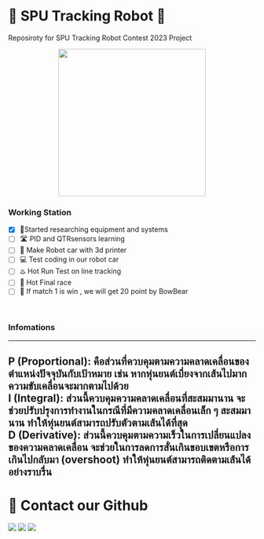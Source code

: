 # 🔴 SPU Tracking Robot 🔴
Reposiroty for SPU Tracking Robot Contest 2023 Project
<p align="center">
  <img height="300" src="https://scontent.fbkk28-1.fna.fbcdn.net/v/t39.30808-6/354067310_7122420124451160_5920428400530205965_n.jpg?_nc_cat=100&ccb=1-7&_nc_sid=5cd70e&_nc_eui2=AeGkyPe5SH76GxaQiR88AwfNsIvKS1yEIoSwi8pLXIQihMZot1AY1m8HDCXTQVd6fjRrloij0Epw6LS57DicpZTU&_nc_ohc=Ht-mkF59ViYAX_ka-L0&_nc_ht=scontent.fbkk28-1.fna&oh=00_AfAKOGhGXzGN4VL7M3asDwDYKX46rxmx0QeFaglHkSt3wA&oe=64946711">
</p>


### Working Station
- [x] 👼Started researching equipment and systems
- [ ] 🛣 PID and QTRsensors learning
- [ ] 🚗 Make Robot car with 3d printer
- [ ] 💻 Test coding in our robot car
- [ ] ♨️ Hot Run Test on line tracking
- [ ] 🐎 Hot Final race
- [ ] 🧸 If match 1 is win , we will get 20 point by BowBear
<br>

### Infomations 
--------------------------------
P (Proportional): คือส่วนที่ควบคุมตามความคลาดเคลื่อนของตำแหน่งปัจจุบันกับเป้าหมาย เช่น หากหุ่นยนต์เบี่ยงจากเส้นไปมาก ความขับเคลื่อนจะมากตามไปด้วย<br>
I (Integral): ส่วนนี้ควบคุมความคลาดเคลื่อนที่สะสมมานาน จะช่วยปรับปรุงการทำงานในกรณีที่มีความคลาดเคลื่อนเล็ก ๆ สะสมมานาน ทำให้หุ่นยนต์สามารถปรับตัวตามเส้นได้ที่สุด<br>
D (Derivative): ส่วนนี้ควบคุมตามความเร็วในการเปลี่ยนแปลงของความคลาดเคลื่อน จะช่วยในการลดการสั่นเกินขอบเขตหรือการเกินไปกลับมา (overshoot) ทำให้หุ่นยนต์สามารถติดตามเส้นได้อย่างราบรื่น<br>
--------------------------------
# 🔰 Contact our Github<br>

[<img src="https://img.shields.io/badge/DucKyWay-%231877F2.svg?&style=for-the-badge&logo=github&logoColor=white">](https://github.com/DucKyWay)
[<img src="https://img.shields.io/badge/|REDfriend-%23c91a4c.svg?&style=for-the-badge&logo=github&logoColor=white">](https://github.com/1REDfriend)
[<img src="https://img.shields.io/badge/Manus-%23801ac9.svg?&style=for-the-badge&logo=github&logoColor=white">](https://github.com/Alikato-145)


